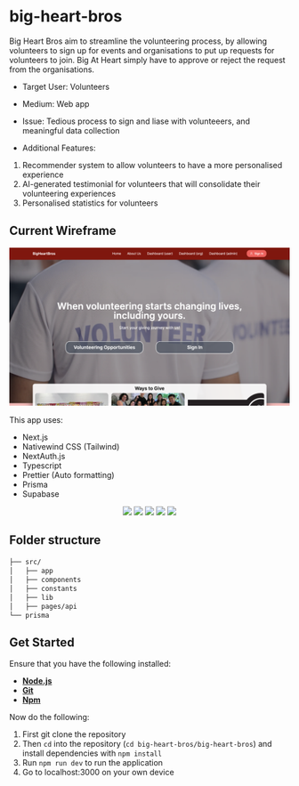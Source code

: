 # big-heart-bros

Big Heart Bros aim to streamline the volunteering process, by allowing volunteers to sign up for events and organisations to put up requests for volunteers to join. Big At Heart simply have to approve or reject the request from the organisations.

-   Target User: Volunteers
-   Medium: Web app
-   Issue: Tedious process to sign and liase with volunteeers, and meaningful data collection
  
-   Additional Features:
1.   Recommender system to allow volunteers to have a more personalised experience
2. AI-generated testimonial for volunteers that will consolidate their volunteering experiences
3. Personalised statistics for volunteers

## Current Wireframe
![Home Page](big-heart-bros/docs/images/home-page.png)

This app uses:

-   Next.js
-   Nativewind CSS (Tailwind)
-   NextAuth.js
-   Typescript
-   Prettier (Auto formatting)
-   Prisma
-   Supabase

<p align='center'>
<img src='https://img.shields.io/badge/-NextJS-white?logo=nextdotjs&logoColor=black'>
<img src='https://img.shields.io/badge/-TailwindCSS-06B6D4?logo=tailwindcss&logoColor=white''>
<img src='https://img.shields.io/badge/-TypeScript-3178C6?logo=typescript&logoColor=white''>
<img src='https://img.shields.io/badge/-Prisma-blue?logo=prisma&logoColor=darkblue'>
<img src='https://img.shields.io/badge/-Supabase-white?logo=supabase&logoColor=green'>
  
</p>

## Folder structure
```
├── src/  
│   ├── app  
│   ├── components  
│   ├── constants  
│   ├── lib  
│   ├── pages/api  
└── prisma
```

## Get Started
Ensure that you have the following installed:
- [**Node.js**](https://nodejs.dev/en/download/)
- [**Git**](https://git-scm.com/downloads)
- [**Npm**](https://www.npmjs.com/package/npm)

Now do the following:
1. First git clone the repository
2. Then `cd` into the repository (`cd big-heart-bros/big-heart-bros`) and install dependencies with `npm install`
3. Run `npm run dev` to run the application
4. Go to localhost:3000 on your own device

